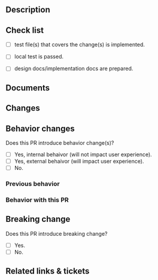 ## Description

<!-- Summarize the change this PR wants to introduce.

For better understanding, adding reason/motivation of this PR are also recommended.

-->

## Check list

<!-- A list of things needed to be done before set the PR as ready-for-review. -->

- [ ] test file(s) that covers the change(s) is implemented.
- [ ] local test is passed.
- [ ] design docs/implementation docs are prepared.


## Documents

<!-- For feature PR, design document is required. -->

## Changes

<!-- A list of code change(s) that introduced by this PR. -->

## Behavior changes

Does this PR introduce behavior change(s)?

- [ ] Yes, internal behaivor (will not impact user experience).
- [ ] Yes, external behaivor (will impact user experience).
- [ ] No.

### Previous behavior

<!-- Behaivor before the PR is introduced -->

### Behavior with this PR

<!-- Behavior after the PR is introduced -->

## Breaking change

Does this PR introduce breaking change?
- [ ] Yes.
- [ ] No.

<!-- List the breaking change(s) -->

## Related links & tickets
